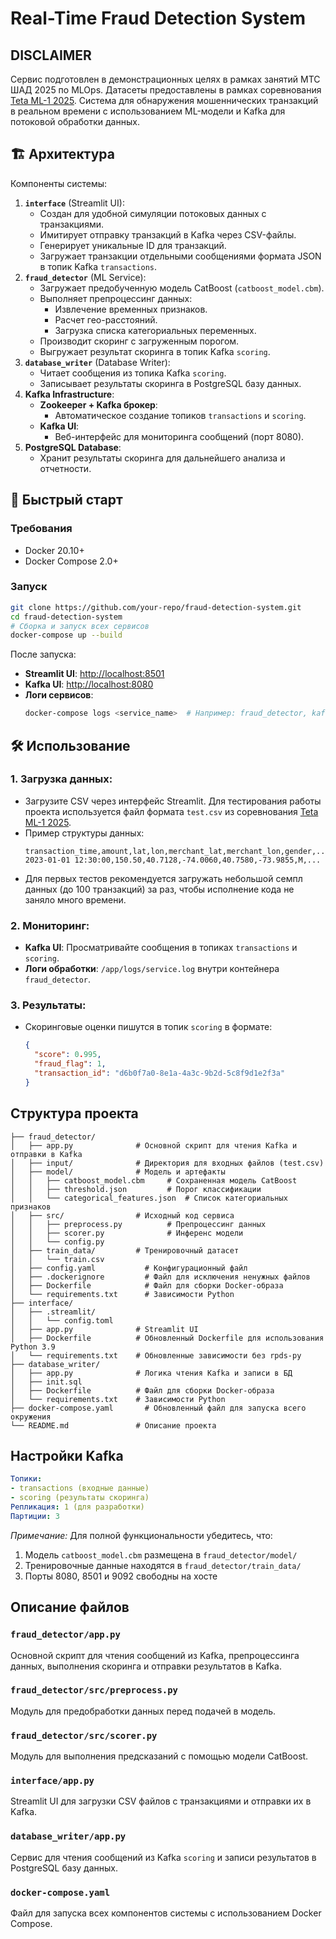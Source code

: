 

# Real-Time Fraud Detection System

## DISCLAIMER
Сервис подготовлен в демонстрационных целях в рамках занятий МТС ШАД 2025 по MLOps. Датасеты предоставлены в рамках соревнования [Teta ML-1 2025](https://www.kaggle.com/competitions/teta-ml-1-2025). Система для обнаружения мошеннических транзакций в реальном времени с использованием ML-модели и Kafka для потоковой обработки данных.

## 🏗️ Архитектура
Компоненты системы:
1. **`interface`** (Streamlit UI):
   - Создан для удобной симуляции потоковых данных с транзакциями.
   - Имитирует отправку транзакций в Kafka через CSV-файлы.
   - Генерирует уникальные ID для транзакций.
   - Загружает транзакции отдельными сообщениями формата JSON в топик Kafka `transactions`.
2. **`fraud_detector`** (ML Service):
   - Загружает предобученную модель CatBoost (`catboost_model.cbm`).
   - Выполняет препроцессинг данных:
     - Извлечение временных признаков.
     - Расчет гео-расстояний.
     - Загрузка списка категориальных переменных.
   - Производит скоринг с загруженным порогом.
   - Выгружает результат скоринга в топик Kafka `scoring`.
3. **`database_writer`** (Database Writer):
   - Читает сообщения из топика Kafka `scoring`.
   - Записывает результаты скоринга в PostgreSQL базу данных.
4. **Kafka Infrastructure**:
   - **Zookeeper + Kafka брокер**:
     - Автоматическое создание топиков `transactions` и `scoring`.
   - **Kafka UI**:
     - Веб-интерфейс для мониторинга сообщений (порт 8080).
5. **PostgreSQL Database**:
   - Хранит результаты скоринга для дальнейшего анализа и отчетности.

## 🚀 Быстрый старт
### Требования
- Docker 20.10+
- Docker Compose 2.0+

### Запуск
```bash
git clone https://github.com/your-repo/fraud-detection-system.git
cd fraud-detection-system
# Сборка и запуск всех сервисов
docker-compose up --build
```
После запуска:
- **Streamlit UI**: [http://localhost:8501](http://localhost:8501)
- **Kafka UI**: [http://localhost:8080](http://localhost:8080)
- **Логи сервисов**:
  ```bash
  docker-compose logs <service_name>  # Например: fraud_detector, kafka, interface
  ```

## 🛠️ Использование
### 1. Загрузка данных:
 - Загрузите CSV через интерфейс Streamlit. Для тестирования работы проекта используется файл формата `test.csv` из соревнования [Teta ML-1 2025](https://www.kaggle.com/competitions/teta-ml-1-2025).
 - Пример структуры данных:
    ```csv
    transaction_time,amount,lat,lon,merchant_lat,merchant_lon,gender,...
    2023-01-01 12:30:00,150.50,40.7128,-74.0060,40.7580,-73.9855,M,...
    ```
 - Для первых тестов рекомендуется загружать небольшой семпл данных (до 100 транзакций) за раз, чтобы исполнение кода не заняло много времени.

### 2. Мониторинг:
 - **Kafka UI**: Просматривайте сообщения в топиках `transactions` и `scoring`.
 - **Логи обработки**: `/app/logs/service.log` внутри контейнера `fraud_detector`.

### 3. Результаты:
 - Скоринговые оценки пишутся в топик `scoring` в формате:
    ```json
    {
      "score": 0.995, 
      "fraud_flag": 1, 
      "transaction_id": "d6b0f7a0-8e1a-4a3c-9b2d-5c8f9d1e2f3a"
    }
    ```

## Структура проекта
```
├── fraud_detector/
│   ├── app.py              # Основной скрипт для чтения Kafka и отправки в Kafka
│   ├── input/              # Директория для входных файлов (test.csv)
│   ├── model/              # Модель и артефакты
│   │   ├── catboost_model.cbm     # Сохраненная модель CatBoost
│   │   ├── threshold.json         # Порог классификации
│   │   └── categorical_features.json  # Список категориальных признаков
│   ├── src/                # Исходный код сервиса
│   │   ├── preprocess.py          # Препроцессинг данных
│   │   ├── scorer.py              # Инференс модели
│   │   └── config.py
│   ├── train_data/         # Тренировочный датасет
│   │   └── train.csv
│   ├── config.yaml           # Конфигурационный файл
│   ├── .dockerignore         # Файл для исключения ненужных файлов
│   ├── Dockerfile            # Файл для сборки Docker-образа
│   └── requirements.txt      # Зависимости Python
├── interface/
│   ├── .streamlit/
│   │   └── config.toml
│   ├── app.py              # Streamlit UI
│   ├── Dockerfile          # Обновленный Dockerfile для использования Python 3.9
│   └── requirements.txt    # Обновленные зависимости без rpds-py
├── database_writer/
│   ├── app.py              # Логика чтения Kafka и записи в БД
│   ├── init.sql
│   ├── Dockerfile          # Файл для сборки Docker-образа
│   └── requirements.txt    # Зависимости Python
├── docker-compose.yaml       # Обновленный файл для запуска всего окружения
└── README.md               # Описание проекта
```

## Настройки Kafka
```yaml
Топики:
- transactions (входные данные)
- scoring (результаты скоринга)
Репликация: 1 (для разработки)
Партиции: 3
```
*Примечание:* 
Для полной функциональности убедитесь, что:
1. Модель `catboost_model.cbm` размещена в `fraud_detector/model/`
2. Тренировочные данные находятся в `fraud_detector/train_data/`
3. Порты 8080, 8501 и 9092 свободны на хосте

## Описание файлов

### `fraud_detector/app.py`
Основной скрипт для чтения сообщений из Kafka, препроцессинга данных, выполнения скоринга и отправки результатов в Kafka.

### `fraud_detector/src/preprocess.py`
Модуль для предобработки данных перед подачей в модель.

### `fraud_detector/src/scorer.py`
Модуль для выполнения предсказаний с помощью модели CatBoost.

### `interface/app.py`
Streamlit UI для загрузки CSV файлов с транзакциями и отправки их в Kafka.

### `database_writer/app.py`
Сервис для чтения сообщений из Kafka `scoring` и записи результатов в PostgreSQL базу данных.

### `docker-compose.yaml`
Файл для запуска всех компонентов системы с использованием Docker Compose.

